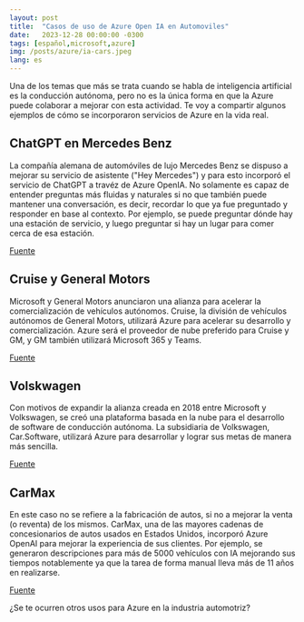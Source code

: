 ```yaml
---
layout: post
title:  "Casos de uso de Azure Open IA en Automoviles"
date:   2023-12-28 00:00:00 -0300
tags: [español,microsoft,azure]
img: /posts/azure/ia-cars.jpeg
lang: es
---
```


Una de los temas que más se trata cuando se habla de inteligencia artificial es la conducción autónoma, pero no es la única forma en que la Azure puede colaborar a mejorar con esta actividad. Te voy a compartir algunos ejemplos de cómo se incorporaron servicios de Azure en la vida real.

## ChatGPT en Mercedes Benz

La compañía alemana de automóviles de lujo Mercedes Benz se dispuso a mejorar su servicio de asistente ("Hey Mercedes") y para esto incorporó el servicio de ChatGPT a travéz de Azure OpenIA. No solamente es capaz de entender preguntas más fluidas y naturales si no que también puede mantener una conversación, es decir, recordar lo que ya fue preguntado y responder en base al contexto. Por ejemplo, se puede preguntar dónde hay una estación de servicio, y luego preguntar si hay un lugar para comer cerca de esa estación.

[Fuente](https://azure.microsoft.com/en-us/blog/mercedes-benz-enhances-drivers-experience-with-azure-openai-service/)

## Cruise y General Motors

Microsoft y General Motors anunciaron una alianza para acelerar la comercialización de vehículos autónomos. Cruise, la división de vehículos autónomos de General Motors, utilizará Azure para acelerar su desarrollo y comercialización. Azure será el proveedor de nube preferido para Cruise y GM, y GM también utilizará Microsoft 365 y Teams. 

[Fuente](https://news.microsoft.com/2021/01/19/cruise-and-gm-team-up-with-microsoft-to-commercialize-self-driving-vehicles/)

## Volskwagen

Con motivos de expandir la alianza creada en 2018 entre Microsoft y Volkswagen, se creó una plataforma basada en la nube para el desarrollo de software de conducción autónoma. La subsidiaria de Volkswagen, Car.Software, utilizará Azure para desarrollar y lograr sus metas de manera más sencilla.

[Fuente](https://www.cnet.com/roadshow/news/microsoft-volkswagen-self-driving-car-software/)

## CarMax

En este caso no se refiere a la fabricación de autos, si no a mejorar la venta (o reventa) de los mismos. CarMax, una de las mayores cadenas de concesionarios de autos usados en Estados Unidos, incorporó Azure OpenAI para mejorar la experiencia de sus clientes. Por ejemplo, se generaron descripciones para más de 5000 vehículos con IA mejorando sus tiempos notablemente ya que la tarea de forma manual lleva más de 11 años en realizarse.

[Fuente](https://customers.microsoft.com/en-us/story/1501304071775762777-carmax-retailer-azure-openai-service)

¿Se te ocurren otros usos para Azure en la industria automotriz? 